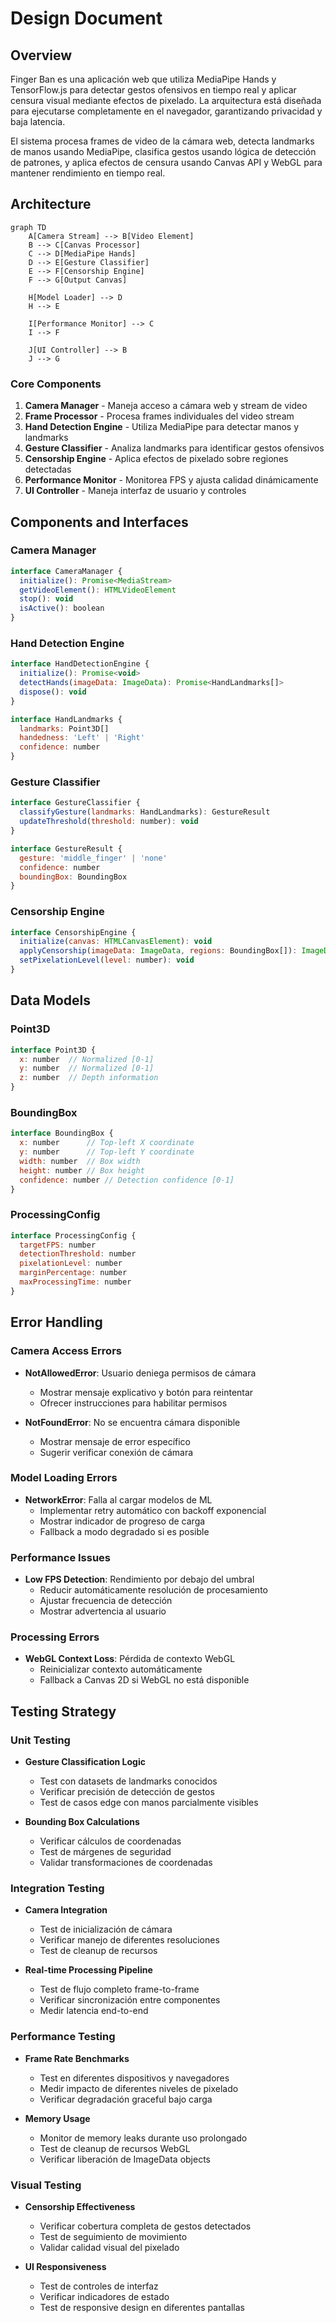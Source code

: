# Design Document

## Overview

Finger Ban es una aplicación web que utiliza MediaPipe Hands y TensorFlow.js para detectar gestos ofensivos en tiempo real y aplicar censura visual mediante efectos de pixelado. La arquitectura está diseñada para ejecutarse completamente en el navegador, garantizando privacidad y baja latencia.

El sistema procesa frames de video de la cámara web, detecta landmarks de manos usando MediaPipe, clasifica gestos usando lógica de detección de patrones, y aplica efectos de censura usando Canvas API y WebGL para mantener rendimiento en tiempo real.

## Architecture

```mermaid
graph TD
    A[Camera Stream] --> B[Video Element]
    B --> C[Canvas Processor]
    C --> D[MediaPipe Hands]
    D --> E[Gesture Classifier]
    E --> F[Censorship Engine]
    F --> G[Output Canvas]
    
    H[Model Loader] --> D
    H --> E
    
    I[Performance Monitor] --> C
    I --> F
    
    J[UI Controller] --> B
    J --> G
```

### Core Components

1. **Camera Manager** - Maneja acceso a cámara web y stream de video
2. **Frame Processor** - Procesa frames individuales del video stream
3. **Hand Detection Engine** - Utiliza MediaPipe para detectar manos y landmarks
4. **Gesture Classifier** - Analiza landmarks para identificar gestos ofensivos
5. **Censorship Engine** - Aplica efectos de pixelado sobre regiones detectadas
6. **Performance Monitor** - Monitorea FPS y ajusta calidad dinámicamente
7. **UI Controller** - Maneja interfaz de usuario y controles

## Components and Interfaces

### Camera Manager
```javascript
interface CameraManager {
  initialize(): Promise<MediaStream>
  getVideoElement(): HTMLVideoElement
  stop(): void
  isActive(): boolean
}
```

### Hand Detection Engine
```javascript
interface HandDetectionEngine {
  initialize(): Promise<void>
  detectHands(imageData: ImageData): Promise<HandLandmarks[]>
  dispose(): void
}

interface HandLandmarks {
  landmarks: Point3D[]
  handedness: 'Left' | 'Right'
  confidence: number
}
```

### Gesture Classifier
```javascript
interface GestureClassifier {
  classifyGesture(landmarks: HandLandmarks): GestureResult
  updateThreshold(threshold: number): void
}

interface GestureResult {
  gesture: 'middle_finger' | 'none'
  confidence: number
  boundingBox: BoundingBox
}
```

### Censorship Engine
```javascript
interface CensorshipEngine {
  initialize(canvas: HTMLCanvasElement): void
  applyCensorship(imageData: ImageData, regions: BoundingBox[]): ImageData
  setPixelationLevel(level: number): void
}
```

## Data Models

### Point3D
```javascript
interface Point3D {
  x: number  // Normalized [0-1]
  y: number  // Normalized [0-1]
  z: number  // Depth information
}
```

### BoundingBox
```javascript
interface BoundingBox {
  x: number      // Top-left X coordinate
  y: number      // Top-left Y coordinate
  width: number  // Box width
  height: number // Box height
  confidence: number // Detection confidence [0-1]
}
```

### ProcessingConfig
```javascript
interface ProcessingConfig {
  targetFPS: number
  detectionThreshold: number
  pixelationLevel: number
  marginPercentage: number
  maxProcessingTime: number
}
```

## Error Handling

### Camera Access Errors
- **NotAllowedError**: Usuario deniega permisos de cámara
  - Mostrar mensaje explicativo y botón para reintentar
  - Ofrecer instrucciones para habilitar permisos

- **NotFoundError**: No se encuentra cámara disponible
  - Mostrar mensaje de error específico
  - Sugerir verificar conexión de cámara

### Model Loading Errors
- **NetworkError**: Falla al cargar modelos de ML
  - Implementar retry automático con backoff exponencial
  - Mostrar indicador de progreso de carga
  - Fallback a modo degradado si es posible

### Performance Issues
- **Low FPS Detection**: Rendimiento por debajo del umbral
  - Reducir automáticamente resolución de procesamiento
  - Ajustar frecuencia de detección
  - Mostrar advertencia al usuario

### Processing Errors
- **WebGL Context Loss**: Pérdida de contexto WebGL
  - Reinicializar contexto automáticamente
  - Fallback a Canvas 2D si WebGL no está disponible

## Testing Strategy

### Unit Testing
- **Gesture Classification Logic**
  - Test con datasets de landmarks conocidos
  - Verificar precisión de detección de gestos
  - Test de casos edge con manos parcialmente visibles

- **Bounding Box Calculations**
  - Verificar cálculos de coordenadas
  - Test de márgenes de seguridad
  - Validar transformaciones de coordenadas

### Integration Testing
- **Camera Integration**
  - Test de inicialización de cámara
  - Verificar manejo de diferentes resoluciones
  - Test de cleanup de recursos

- **Real-time Processing Pipeline**
  - Test de flujo completo frame-to-frame
  - Verificar sincronización entre componentes
  - Medir latencia end-to-end

### Performance Testing
- **Frame Rate Benchmarks**
  - Test en diferentes dispositivos y navegadores
  - Medir impacto de diferentes niveles de pixelado
  - Verificar degradación graceful bajo carga

- **Memory Usage**
  - Monitor de memory leaks durante uso prolongado
  - Test de cleanup de recursos WebGL
  - Verificar liberación de ImageData objects

### Visual Testing
- **Censorship Effectiveness**
  - Verificar cobertura completa de gestos detectados
  - Test de seguimiento de movimiento
  - Validar calidad visual del pixelado

- **UI Responsiveness**
  - Test de controles de interfaz
  - Verificar indicadores de estado
  - Test de responsive design en diferentes pantallas